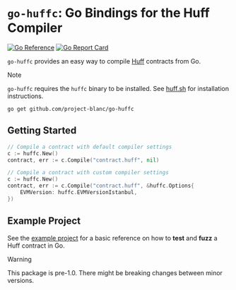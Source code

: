 # `go-huffc`: Go Bindings for the Huff Compiler

[![Go Reference](https://pkg.go.dev/badge/github.com/project-blanc/go-huffc.svg)](https://pkg.go.dev/github.com/project-blanc/go-huffc)
[![Go Report Card](https://goreportcard.com/badge/github.com/project-blanc/go-huffc)](https://goreportcard.com/report/github.com/project-blanc/go-huffc)

`go-huffc` provides an easy way to compile [Huff](https://github.com/huff-language/huff-rs) contracts from Go.

> [!NOTE]
> `go-huffc` requires the `huffc` binary to be installed. See [huff.sh](https://huff.sh) for installation instructions.

```
go get github.com/project-blanc/go-huffc
```

## Getting Started

```go
// Compile a contract with default compiler settings
c := huffc.New()
contract, err := c.Compile("contract.huff", nil)

// Compile a contract with custom compiler settings
c := huffc.New()
contract, err := c.Compile("contract.huff", &huffc.Options{
    EVMVersion: huffc.EVMVersionIstanbul,
})
```

## Example Project

See the [example project](https://github.com/project-blanc/go-huffc/tree/main/example) for a basic reference on how to **test** and **fuzz** a Huff contract in Go.


> [!WARNING]
> This package is pre-1.0. There might be breaking changes between minor versions.
